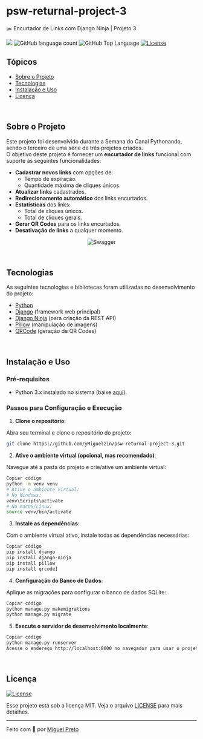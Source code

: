 # psw-returnal-project-3
✂️ Encurtador de Links com Django Ninja | Projeto 3

<p>
  <img src="https://img.shields.io/badge/made%20by-MIGUEL%20PRETO-FF0000?style=flat-square">
  <img alt="GitHub language count" src="https://img.shields.io/github/languages/count/yMiguelzin/psw-returnal-project-3?color=FF0000&style=flat-square">
  <img alt="GitHub Top Language" src="https://img.shields.io/github/languages/top/yMiguelzin/psw-returnal-project-3?color=FF0000&style=flat-square">
  <a href="https://opensource.org/licenses/MIT">
    <img alt="License" src="https://img.shields.io/badge/license-MIT-FF0000?style=flat-square">
  </a>
</p>

## Tópicos

- [Sobre o Projeto](#sobre-o-projeto)
- [Tecnologias](#tecnologias)
- [Instalação e Uso](#instalação-e-uso)
- [Licença](#licença)

<br>

## Sobre o Projeto

Este projeto foi desenvolvido durante a Semana do Canal Pythonando, sendo o terceiro de uma série de três projetos criados.  
O objetivo deste projeto é fornecer um **encurtador de links** funcional com suporte às seguintes funcionalidades:

- **Cadastrar novos links** com opções de:
  - Tempo de expiração.
  - Quantidade máxima de cliques únicos.
- **Atualizar links** cadastrados.
- **Redirecionamento automático** dos links encurtados.
- **Estatísticas** dos links:
  - Total de cliques únicos.
  - Total de cliques gerais.
- **Gerar QR Codes** para os links encurtados.
- **Desativação de links** a qualquer momento.

<p align="center">
  <img src="NinaAPI.png" alt="Swagger">
</p>

<br>

## Tecnologias

As seguintes tecnologias e bibliotecas foram utilizadas no desenvolvimento do projeto:

- [Python](https://www.python.org/)
- [Django](https://www.djangoproject.com/) (framework web principal)
- [Django Ninja](https://django-ninja.rest-framework.com/) (para criação da REST API)
- [Pillow](https://python-pillow.org/) (manipulação de imagens)
- [QRCode](https://github.com/lincolnloop/python-qrcode) (geração de QR Codes)

<br>

## Instalação e Uso

### Pré-requisitos

- Python 3.x instalado no sistema (baixe [aqui](https://www.python.org/downloads/)).

### Passos para Configuração e Execução

1. **Clone o repositório**:

Abra seu terminal e clone o repositório do projeto:

  ```bash
  git clone https://github.com/yMiguelzin/psw-returnal-project-3.git
  ```
   
2. **Ative o ambiente virtual (opcional, mas recomendado)**:

  Navegue até a pasta do projeto e crie/ative um ambiente virtual:

  ```bash
  Copiar código
  python -m venv venv
  # Ative o ambiente virtual:
  # No Windows:
  venv\Scripts\activate
  # No macOS/Linux:
  source venv/bin/activate
   ```

3. **Instale as dependências**:

  Com o ambiente virtual ativo, instale todas as dependências necessárias:

  ```bash
  Copiar código
  pip install django
  pip install django-ninja
  pip install pillow
  pip install qrcode]
  ```

4. **Configuração do Banco de Dados**:

  Aplique as migrações para configurar o banco de dados SQLite:

  ```bash
  Copiar código
  python manage.py makemigrations
  python manage.py migrate
  ```

5. **Execute o servidor de desenvolvimento localmente**:

  ```bash
  Copiar código
  python manage.py runserver
  Acesse o endereço http://localhost:8000 no navegador para usar o projeto.
  ```

<br>

## Licença
<a href="https://opensource.org/licenses/MIT">
    <img alt="License" src="https://img.shields.io/badge/license-MIT-FF0000?style=flat-square">
</a>

<br>

Esse projeto está sob a licença MIT. Veja o arquivo [LICENSE](/LICENSE) para mais detalhes.

---

Feito com 🤍 por [Miguel Preto](https://github.com/yMiguelzin)
